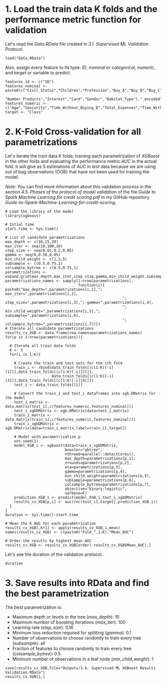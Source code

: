 # 1. Load the train data K folds and the performance metric function for validation

Let's read the *Data.RData* file created in *3.1. Supervised ML Validation Protocol*.
```{r}
load("Data.RData")
```

Also, assign every feature to its type: *ID*, *nominal* or *categorical*, *numeric*, and *target* or variable to predict.
```{r}
features_id <- c("ID")
features_nominal <- paste0(c("Civil_Status","Children","Profession","Buy_A","Buy_B","Buy_C","Buy_D","Buy_E",
                             "Number_Products","Interest","Card","Gender","Habitat_Type"),"_encoded")
features_numeric <- c("Age","Seniority","Time_Without_Buying_B","Total_Expenses","Time_Without_Buying")
target <- "Class"
```

# 2. K-Fold Cross-validation for all parametrizations

Let's iterate the train data K folds, training each parametrization of *XGBoost* in the other folds and evaluating the performance metric *AUC* in the actual fold. It will give as 5 estimations of *AUC* in *test* data because we are using out of bag observations (OOB) that have not been used for training the model.

*Note:* You can find more information about this validation process in the section *4.5. Phases of the protocol of model validation* of the file *Guide to Spark Machine Learning for credit scoring.pdf* in my GitHub repository *Guide-to-Spark-Machine-Learning-for-credit-scoring*.

```{r}
# Load the library of the model
library(xgboost)

# Intial time
start.time <- Sys.time()

# List of candidate parametrizations
max_depth <- c(10,15,20)
max_iter <- seq(10,100,10)
step_size <- seq(0.01,0.2,0.05)
gamma <- seq(0,0.10,0.05)
min_child_weight <- c(1,3,5)
subsample <- c(0.5,0.75,1)
colsample_bytree <- c(0.5,0.75,1) 
parametrizations <- expand.grid(max_depth,max_iter,step_size,gamma,min_child_weight,subsample,colsample_bytree)
parametrizations_names <- sapply(1:nrow(parametrizations),
                                 function(i){ paste0("max_depth=",parametrizations[i,1],"; max_iter=",parametrizations[i,2],
                                                     "; step_size=",parametrizations[i,3],"; gamma=",parametrizations[i,4],
                                                     "; min_child_weight=",parametrizations[i,5],"; subsample=",parametrizations[i,6],
                                                     "; colsample_bytree=",parametrizations[i,7])})
# Iterate all candidate parametrizations
results_cv_XGB <- data.frame(row.names=parametrizations_names)
for(p in 1:nrow(parametrizations)){
  
  # Iterate all train data folds
  K <- 5
  for(i in 1:K){
    
    # Create the train and test sets for the ith fold
    train_i <- rbind(data_train_folds[[c(1:K)[-i][1]]],data_train_folds[[c(1:K)[-i][2]]],
                     data_train_folds[[c(1:K)[-i][3]]],data_train_folds[[c(1:K)[-i][4]]])
    test_i <- data_train_folds[[i]]
    
    # Convert the train_i and test_i dataframes into xgb.DMatrix for the model
    test_i_matrix <- data.matrix(test_i[,c(features_numeric,features_nominal)])
    test_i_xgbDMatrix <- xgb.DMatrix(data=test_i_matrix)
    train_i_matrix <- data.matrix(train_i[,c(features_numeric,features_nominal)])
    train_i_xgbDMatrix <- xgb.DMatrix(data=train_i_matrix,label=train_i[,target])
    
    # Model with parametrization p
    set.seed(1)
    model_XGB_i <- xgboost(data=train_i_xgbDMatrix,
                           booster="gbtree",
                           nthread=parallel::detectCores(),
                           max_depth=parametrizations[p,1],
                           nrounds=parametrizations[p,2],
                           eta=parametrizations[p,3],
                           gamma=parametrizations[p,4],
                           min_child_weight=parametrizations[p,5],
                           subsample=parametrizations[p,6],
                           colsample_bytree=parametrizations[p,7],
                           objective="binary:logistic",
                           verbose=F)
    prediction_XGB_i <- predict(model_XGB_i,test_i_xgbDMatrix)
    results_cv_XGB[p,i] <- auc(roc(test_i[,target],prediction_XGB_i))
  }
}
duration <- Sys.time()-start.time

# Mean the K AUC for each parametrization
results_cv_XGB[,K+1] <- apply(results_cv_XGB,1,mean)
names(results_cv_XGB) <- c(paste0("Fold_",1:K),"Mean_AUC")

# Order the results by highest mean AUC
results_cv_XGB <- results_cv_XGB[order(-results_cv_XGB$Mean_AUC),]
```

Let's see the duration of the validation protocol.
```{r}
duration
```

# 3. Save results into RData and find the best parametrization

The best parametrization is:
- Maximum depth or levels in the tree (*max_depth*): 10
- Maximum number of boosting iterations (*max_iter*): 100
- Learning rate (*step_size*): 0.16
- Minimum loss reduction required for splitting (*gamma*): 0.1
- Number of observations to choose randomly to train every tree (*subsample*): all
- Fraction of features to choose randomly to train every tree (*colsample_bytree*): 0.5
- Minimum number of observations in a leaf node (*min_child_weight*): 1
```{r}
save(results_cv_XGB,file="Outputs/3.6. Supervised ML XGBoost Results Validation.RData")
results_cv_XGB[1,]
```

